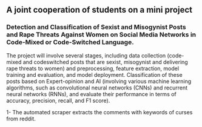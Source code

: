 ## A joint cooperation of students on a mini project
### Detection and Classification of Sexist and Misogynist Posts and Rape Threats Against Women on Social Media Networks in Code-Mixed or Code-Switched Language.
The project will involve several stages, including data collection (code-mixed and codeswitched posts that are sexist, misogynist and delivering rape threats to women) and preprocessing, feature extraction, model training and evaluation, and model deployment. Classification of these posts based on Expert-opinion and AI (involving various machine learning algorithms, such as convolutional neural networks (CNNs) and recurrent neural networks (RNNs), and evaluate their performance in terms of accuracy, precision, recall, and F1 score).

1- The automated scraper extracts the comments with keywords of curses from reddit.
